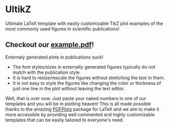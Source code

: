 # UltikZ
Ultimate LaTeX template with easily customizable TikZ plot examples of the most commonly used figures in scientific publications!

## Checkout our [example.pdf](https://github.com/millovanovic/ultikz/blob/master/example.pdf)!

Externaly generated plots in publications suck! 
* The font styles/sizes in externally generated figures typically do not match with the publication style. 
* It is hard to resize/rescale the figures without stretching the text in them. 
* It is not easy to style the figures like changing the color or thickness of just one line in the plot without leaving the text editor.

Well, that is over now. Just paste your naked numbers in one of our templates and you will be in plotting heaven! This is all made possible thanks to the amazing [PGFPlots](https://ctan.org/pkg/pgfplots) package for LaTeX and we aim to make it more accessible by providing well commented and highly customizable templates that can be easily tailored to everyone's need.
